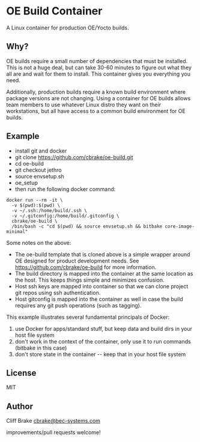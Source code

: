 OE Build Container
==================

A Linux container for production OE/Yocto builds.

Why?
----

OE builds require a small number of dependencies that must be installed.  This is not a huge deal,
but can take 30-60 minutes to figure out what they all are and wait for them to install.  This 
container gives you everything you need.

Additionally, production builds require a known build environment where package versions are 
not changing.  Using a container for OE builds allows team members to use whatever Linux distro
they want on their workstations, but all have access to a common build environment for OE builds.  

Example
-------

* install git and docker
* git clone https://github.com/cbrake/oe-build.git
* cd oe-build
* git checkout jethro
* source envsetup.sh
* oe\_setup
* then run the following docker command:

```
docker run --rm -it \
  -v $(pwd):$(pwd) \
  -v ~/.ssh:/home/build/.ssh \
  -v ~/.gitconfig:/home/build/.gitconfig \
  cbrake/oe-build \
  /bin/bash -c "cd $(pwd) && source envsetup.sh && bitbake core-image-minimal"
```

Some notes on the above:

* The oe-build template that is cloned above is a simple wrapper around OE designed for product development needs.  See https://github.com/cbrake/oe-build for more information.
* The build directory is mapped into the container at the same location as the host.  This keeps things simple and minimizes confusion.
* Host ssh keys are mapped into container so that we can clone project git repos using ssh authentication.
* Host gitconfig is mapped into the container as well in case the build requires any git push operations (such as tagging).

This example illustrates several fundamental principals of Docker: 

1. use Docker for apps/standard stuff, but keep data and build dirs in your host file system
1. don't work in the context of the container, only use it to run commands (bitbake in this case)
1. don't store state in the container -- keep that in your host file system

License
-------

MIT

Author
------

Cliff Brake <cbrake@bec-systems.com>

improvements/pull requests welcome!

